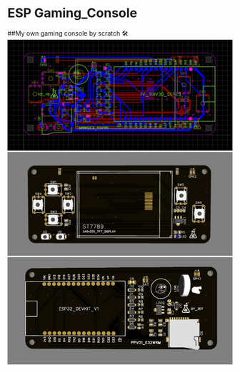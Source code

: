 # ESP Gaming_Console

##My own gaming console by scratch 🛠
<br/>
<img src="images/pcb.jpg" />
<img src="images/pcb1.jpg" />
<img src="images/pcb2.jpg" />
